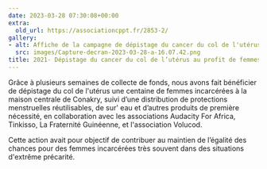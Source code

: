 ```yaml
---
date: 2023-03-28 07:30:08+00:00
extra:
  old_url: https://associationcppt.fr/2853-2/
gallery:
- alt: Affiche de la campagne de dépistage du cancer du col de l'utérus en milieu carcéral
  src: images/Capture-decran-2023-03-28-a-16.07.42.png
title: 2021- Dépistage du cancer du col de l’utérus au profit de femmes incarcérées à Conakry
---
```

Grâce à plusieurs semaines de collecte de fonds, nous avons fait bénéficier de dépistage du col de l'utérus une centaine de femmes incarcérées à la maison centrale de Conakry, suivi d’une distribution de protections menstruelles réutilisables, de sur' eau et d’autres produits de première nécessité, en collaboration avec les associations Audacity For Africa, Tinkisso, La Fraternité Guinéenne, et l'association Volucod.

Cette action avait pour objectif de contribuer au maintien de l’égalité des chances pour des femmes incarcérées très souvent dans des situations d'extrême précarité.
